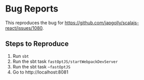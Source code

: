# Bug Reports

This reproduces the bug for https://github.com/japgolly/scalajs-react/issues/1080.

## Steps to Reproduce

1. Run `sbt`
1. Run the sbt task `fastOptJS/startWebpackDevServer`
1. Run the sbt task `~fastOptJS`
1. Go to http://localhost:8081
